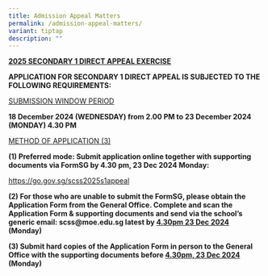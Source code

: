 ```yaml
---
title: Admission Appeal Matters
permalink: /admission-appeal-matters/
variant: tiptap
description: ""
---
```

<p><strong><u>2025 SECONDARY 1 DIRECT APPEAL EXERCISE</u></strong>
</p>
<p><strong>APPLICATION FOR SECONDARY 1 DIRECT APPEAL IS SUBJECTED TO THE FOLLOWING REQUIREMENTS:</strong>
</p>
<p><u>SUBMISSION WINDOW PERIOD</u>
</p>
<p><strong>18 December 2024 (WEDNESDAY) from 2.00 PM to 23 December 2024 (MONDAY) 4.30 PM</strong>
</p>
<p><u>METHOD OF APPLICATION (3)</u>
</p>
<p><strong>(1) Preferred mode: Submit application online together with supporting documents via FormSG by 4.30 pm, 23 Dec 2024 Monday:</strong>
</p>
<p><a href="https://go.gov.sg/scss2025s1appeal" rel="noopener nofollow" target="_blank">https://go.gov.sg/scss2025s1appeal</a>
</p>
<p><strong>(2) For those who are unable to submit the FormSG, please obtain the Application Form from the General Office. Complete and scan the Application Form &amp; supporting documents and send via the school’s generic email: <a rel="noopener noreferrer nofollow" target="_blank">scss@moe.edu.sg</a> latest by <u>4.30pm 23 Dec 2024</u> (Monday)</strong>
</p>
<p><strong>(3) Submit hard copies of the Application Form in person to the General Office with the supporting documents before <u>4.30pm, 23 Dec 2024 </u>(Monday)</strong>
</p>